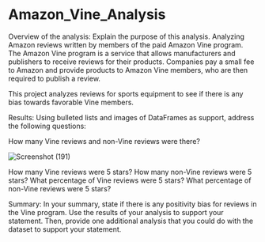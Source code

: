 # Amazon_Vine_Analysis

Overview of the analysis: Explain the purpose of this analysis.
Analyzing Amazon reviews written by members of the paid Amazon Vine program. The Amazon Vine program is a service that allows manufacturers and publishers to receive reviews for their products. Companies pay a small fee to Amazon and provide products to Amazon Vine members, who are then required to publish a review.

This project analyzes reviews for sports equipment to see if there is any bias towards favorable Vine members. 

Results: Using bulleted lists and images of DataFrames as support, address the following questions:

How many Vine reviews and non-Vine reviews were there?

![Screenshot (191)](https://user-images.githubusercontent.com/90067477/149677316-08a83e87-3806-40bf-80e0-1bf76bbe36bb.png)

How many Vine reviews were 5 stars? How many non-Vine reviews were 5 stars?
What percentage of Vine reviews were 5 stars? What percentage of non-Vine reviews were 5 stars?


Summary: In your summary, state if there is any positivity bias for reviews in the Vine program. Use the results of your analysis to support your statement. Then, provide one additional analysis that you could do with the dataset to support your statement.
